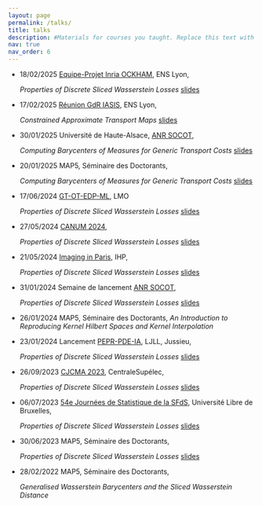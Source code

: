 ```yaml
---
layout: page
permalink: /talks/
title: talks
description: #Materials for courses you taught. Replace this text with your description.
nav: true
nav_order: 6
---
```


- 18/02/2025 [Equipe-Projet Inria OCKHAM](https://team.inria.fr/ockham/), ENS
  Lyon, 
  
  *Properties of Discrete Sliced Wasserstein Losses*
  [slides](https://eloitanguy.github.io/assets/pdf/slicedloss_slides.pdf)

- 17/02/2025 [Réunion GdR
  IASIS](https://gdr-iasis.cnrs.fr/reunions/transport-optimal-et-ses-applications-en-machine-learning-et-analyse-de-donnees/),
  ENS Lyon, 
  
  *Constrained Approximate Transport Maps*
  [slides](https://eloitanguy.github.io/assets/pdf/constrained_maps_slides.pdf)

- 30/01/2025 Université de Haute-Alsace, [ANR
  SOCOT](https://codimd.math.cnrs.fr/s/vKWD_JtAu#), 
  
  *Computing Barycenters of
  Measures for Generic Transport Costs*
  [slides](https://eloitanguy.github.io/assets/pdf/ot_bar_slides.pdf)

- 20/01/2025 MAP5, Séminaire des Doctorants, 

  *Computing Barycenters of Measures
  for Generic Transport Costs*
  [slides](https://eloitanguy.github.io/assets/pdf/ot_bar_slides.pdf)

- 17/06/2024 [GT-OT-EDP-ML](https://lucanenna.github.io/gdt/gdtot/), LMO
  
  *Properties of Discrete Sliced Wasserstein Losses*
  [slides](https://eloitanguy.github.io/assets/pdf/slicedloss_slides.pdf)

- 27/05/2024 [CANUM
  2024](https://canum2024.math.cnrs.fr/en/programme/minisymposia/), 
  
  *Properties
  of Discrete Sliced Wasserstein Losses*
  [slides](https://eloitanguy.github.io/assets/pdf/slicedloss_slides.pdf)

- 21/05/2024 [Imaging in Paris](https://imaging-in-paris.github.io), IHP,
  
  *Properties of Discrete Sliced Wasserstein Losses*
  [slides](https://eloitanguy.github.io/assets/pdf/slicedloss_slides.pdf)

- 31/01/2024 Semaine de lancement [ANR
  SOCOT](https://codimd.math.cnrs.fr/s/vKWD_JtAu#), 
  
  *Properties of Discrete
  Sliced Wasserstein Losses*
  [slides](https://eloitanguy.github.io/assets/pdf/slicedloss_slides.pdf)

- 26/01/2024 MAP5, Séminaire des Doctorants, *An Introduction to Reproducing
  Kernel Hilbert Spaces and Kernel Interpolation*

- 23/01/2024 Lancement [PEPR-PDE-IA](https://pde-ai.math.cnrs.fr/page/events/),
  LJLL, Jussieu, 
  
  *Properties of Discrete Sliced Wasserstein Losses*
  [slides](https://eloitanguy.github.io/assets/pdf/slicedloss_slides.pdf)

- 26/09/2023 [CJCMA 2023](https://cjcma2023.sciencesconf.org/), CentraleSupélec,
  
  *Properties of Discrete Sliced Wasserstein Losses*
  [slides](https://eloitanguy.github.io/assets/pdf/slicedloss_slides.pdf)

- 06/07/2023 [54e Journées de Statistique de la
  SFdS](https://jds2023.sciencesconf.org/?lang=fr), Université Libre de
  Bruxelles, 
  
  *Properties of Discrete Sliced Wasserstein Losses*
  [slides](https://eloitanguy.github.io/assets/pdf/slicedloss_slides.pdf)

- 30/06/2023 MAP5, Séminaire des Doctorants, 

  *Properties of Discrete Sliced
  Wasserstein Losses*
  [slides](https://eloitanguy.github.io/assets/pdf/slicedloss_slides.pdf)

- 28/02/2022 MAP5, Séminaire des Doctorants, 

  *Generalised Wasserstein
  Barycenters and the Sliced Wasserstein Distance*
